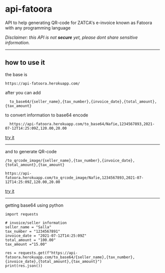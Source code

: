 # api-fatoora
API to help generating QR-code for ZATCA's e-invoice known as Fatoora with any programming language

_Disclaimer: this API is not **secure** yet, please dont share sensitive information._

---------
## how to use it 
the base is 
```
https://api-fatoora.herokuapp.com/
```

after you can add 
```
  to_base64/{seller_name},{tax_number},{invoice_date},{total_amount},{tax_amount}
```
to convert information to base64 encode
```
  https://api-fatoora.herokuapp.com/to_base64/Nafie,1234567893,2021-07-12T14:25:09Z,120.00,20.00
```
[try it](https://api-fatoora.herokuapp.com/to_base64/Nafie,1234567893,2021-07-12T14:25:09Z,120.00,20.00)

------------------
and to generate QR-code
```
/to_qrcode_image/{seller_name},{tax_number},{invoice_date},{total_amount},{tax_amount}
```
```
https://api-fatoora.herokuapp.com/to_qrcode_image/Nafie,1234567893,2021-07-12T14:25:09Z,120.00,20.00
```
[try it](https://api-fatoora.herokuapp.com/to_qrcode_image/Nafie,1234567893,2021-07-12T14:25:09Z,120.00,20.00)


------------

getting base64 using python 
```
import requests

# invoice/seller information
seller_name = "Salla"
tax_number = "1234567891"
invoice_date = "2021-07-12T14:25:09Z"
total_amount = "100.00"
tax_amount ="15.00"

res = requests.get(f"https://api-fatoora.herokuapp.com/to_base64/{seller_name},{tax_number},{invoice_date},{total_amount},{tax_amount}")
print(res.json())
```
